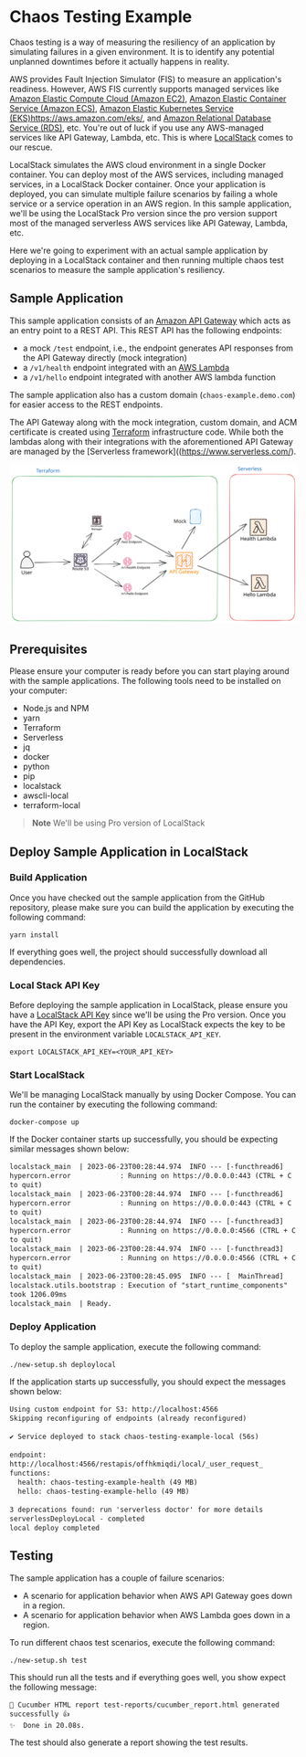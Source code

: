 Chaos Testing Example
========================
Chaos testing is a way of measuring the resiliency of an application by simulating failures in a given environment. 
It is to identify any potential unplanned downtimes before it actually happens in reality.

AWS provides Fault Injection Simulator (FIS) to measure an application's readiness. However, AWS FIS currently supports 
managed services like [Amazon Elastic Compute Cloud (Amazon EC2)](https://aws.amazon.com/ec2/), 
[Amazon Elastic Container Service (Amazon ECS)](https://aws.amazon.com/ecs/), 
[Amazon Elastic Kubernetes Service (EKS)]()https://aws.amazon.com/eks/, and 
[Amazon Relational Database Service (RDS)](https://aws.amazon.com/rds/), etc. 
You're out of luck if you use any AWS-managed services like API Gateway, Lambda, etc. This is where 
[LocalStack](https://localstack.cloud/) comes to our rescue.

LocalStack simulates the AWS cloud environment in a single Docker container. You can deploy most of the AWS services, 
including managed services, in a LocalStack Docker container. Once your application is deployed, you can simulate 
multiple failure scenarios by failing a whole service or a service operation in an AWS region. In this sample 
application, we'll be using the LocalStack Pro version since the pro version support most of the managed serverless 
AWS services like API Gateway, Lambda, etc.

Here we're going to experiment with an actual sample application by deploying in a LocalStack container and 
then running multiple chaos test scenarios to measure the sample application's resiliency.

## Sample Application
This sample application consists of an [Amazon API Gateway](https://aws.amazon.com/api-gateway/) which
acts as an entry point to a REST API. This REST API has the following endpoints:
  - a mock `/test` endpoint, i.e., the endpoint generates API responses from the API Gateway directly (mock integration)
  - a `/v1/health` endpoint integrated with an [AWS Lambda](https://aws.amazon.com/lambda/)
  - a `/v1/hello` endpoint integrated with another AWS lambda function

The sample application also has a custom domain (`chaos-example.demo.com`) for easier access to the REST endpoints.

The API Gateway along with the mock integration, custom domain, and ACM certificate is created 
using [Terraform](https://www.terraform.io/) infrastructure code. While both the lambdas along with their 
integrations with the aforementioned API Gateway are managed by the [Serverless framework]((https://www.serverless.com/).

![](./img/chaos-testing-example.svg)

## Prerequisites
Please ensure your computer is ready before you can start playing around with the sample applications. The following tools need 
to be installed on your computer:

- Node.js and NPM
- yarn
- Terraform
- Serverless
- jq
- docker
- python
- pip
- localstack
- awscli-local
- terraform-local

> **Note**
> We'll be using Pro version of LocalStack

## Deploy Sample Application in LocalStack

### Build Application
Once you have checked out the sample application from the GitHub repository, please make sure you can build the 
application by executing the following command:

```
yarn install
```

If everything goes well, the project should successfully download all dependencies.

### Local Stack API Key
Before deploying the sample application in LocalStack, please ensure you have a 
[LocalStack API Key](https://docs.localstack.cloud/getting-started/api-key/) 
since we'll be using the Pro version. Once you have the API Key, export the API Key 
as LocalStack expects the key to be present in the environment variable `LOCALSTACK_API_KEY`.

```
export LOCALSTACK_API_KEY=<YOUR_API_KEY>
```

### Start LocalStack
We'll be managing LocalStack manually by using Docker Compose. You can run the container by executing the following command:

```
docker-compose up
```

If the Docker container starts up successfully, you should be expecting similar messages shown below:

```
localstack_main  | 2023-06-23T00:28:44.974  INFO --- [-functhread6] hypercorn.error            : Running on https://0.0.0.0:443 (CTRL + C to quit)
localstack_main  | 2023-06-23T00:28:44.974  INFO --- [-functhread6] hypercorn.error            : Running on https://0.0.0.0:443 (CTRL + C to quit)
localstack_main  | 2023-06-23T00:28:44.974  INFO --- [-functhread3] hypercorn.error            : Running on https://0.0.0.0:4566 (CTRL + C to quit)
localstack_main  | 2023-06-23T00:28:44.974  INFO --- [-functhread3] hypercorn.error            : Running on https://0.0.0.0:4566 (CTRL + C to quit)
localstack_main  | 2023-06-23T00:28:45.095  INFO --- [  MainThread] localstack.utils.bootstrap : Execution of "start_runtime_components" took 1206.09ms
localstack_main  | Ready.
```

### Deploy Application
To deploy the sample application, execute the following command:

```
./new-setup.sh deploylocal
```

If the application starts up successfully, you should expect the messages shown below:

```
Using custom endpoint for S3: http://localhost:4566
Skipping reconfiguring of endpoints (already reconfigured)

✔ Service deployed to stack chaos-testing-example-local (56s)

endpoint: http://localhost:4566/restapis/offhkmiqdi/local/_user_request_
functions:
  health: chaos-testing-example-health (49 MB)
  hello: chaos-testing-example-hello (49 MB)

3 deprecations found: run 'serverless doctor' for more details
serverlessDeployLocal - completed
local deploy completed
```

## Testing
The sample application has a couple of failure scenarios:

- A scenario for application behavior when AWS API Gateway goes down in a region.
- A scenario for application behavior when AWS Lambda goes down in a region.

To run different chaos test scenarios, execute the following command:

```
./new-setup.sh test
```

This should run all the tests and if everything goes well, you show expect the following message:

```
🚀 Cucumber HTML report test-reports/cucumber_report.html generated successfully 👍
✨  Done in 20.08s.
```

The test should also generate a report showing the test results.
